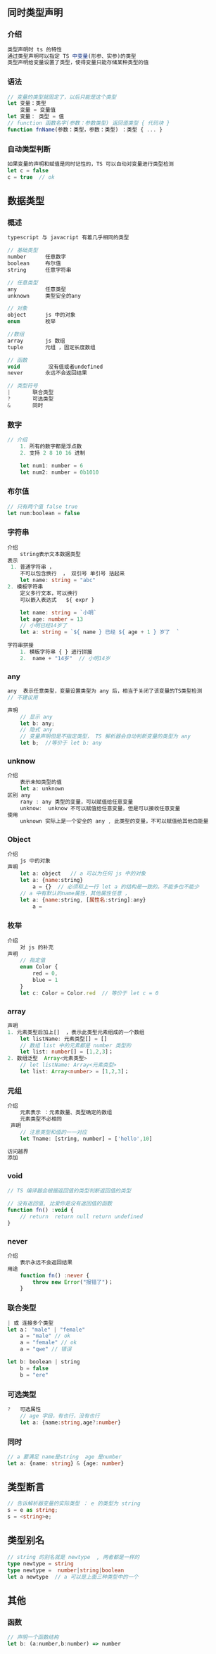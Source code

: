 ## 同时类型声明

### 介绍

```ts
类型声明时 ts 的特性
通过类型声明可以指定 TS 中变量(形参、实参)的类型
类型声明给变量设置了类型，使得变量只能存储某种类型的值
```

### 语法

```js
// 变量的类型就固定了，以后只能是这个类型
let 变量：类型
	变量 = 变量值
let 变量： 类型 = 值
// function 函数名字(参数：参数类型) 返回值类型 { 代码块 }
function fnName(参数：类型，参数：类型) ：类型 { ... }
```

### 自动类型判断

```ts
如果变量的声明和赋值是同时记性的，TS 可以自动对变量进行类型检测
let c = false
c = true  // ok 
```



## 数据类型

### 概述

```js
typescript 与 javacript 有着几乎相同的类型

// 基础类型
number		任意数字	
boolean		布尔值		
string		任意字符串

// 任意类型
any			任意类型
unknown		类型安全的any

// 对象
object		js 中的对象
enum		枚举 

//数组
array		js 数组
tuple		元组 ，固定长度数组

// 函数
void         没有值或者undefined
never	    永远不会返回结果

// 类型符号
|		联合类型
?		可选类型
&		同时
```





### 数字

```js
// 介绍
	1. 所有的数字都是浮点数
    2. 支持 2 8 10 16 进制

    let num1: number = 6
	let num2: number = 0b1010

```



### 布尔值

```js
// 只有两个值 false true
let num:boolean = false
```

### 字符串

```ts
介绍
	string表示文本数据类型
表示
 1. 普通字符串 ，
    不可以包含换行  ， 双引号 单引号 括起来
	let name: string = "abc"
2. 模板字符串
    定义多行文本，可以换行
    可以嵌入表达式   ${ expr }

    let name: string = `小明`
    let age: number = 13
    // 小明已经14岁了
	let a: string = `${ name } 已经 ${ age + 1 } 岁了  `
    
字符串拼接
	1. 模板字符串 { } 进行拼接
    2.  name + "14岁"  // 小明14岁
```

### any

```js
any  表示任意类型，变量设置类型为 any 后，相当于关闭了该变量的TS类型检测
// 不建议用

声明
    // 显示 any
    let b: any;
    // 隐式 any
    // 变量声明但是不指定类型， TS 解析器会自动判断变量的类型为 any
    let b;  //等价于 let b: any
```

### unknow

```js
介绍
	表示未知类型的值
    let a: unknown
区别 any
	rany : any 类型的变量，可以赋值给任意变量
    unknow:  unknow 不可以赋值给任意变量，但是可以接收任意变量
使用
	unknown 实际上是一个安全的 any , 此类型的变量，不可以赋值给其他白能量
```

### Object

```js
介绍
	js 中的对象
声明
	let a: object   // a 可以为任何 js 中的对象
    let a: {name:string}  
		a = {}  // 必须和上一行 let a 的结构是一致的。不能多也不能少
	// a 中有默认的name属性，其他属性任意 ，
	let a: {name:string, [属性名:string]:any}
		a = 
```



### 枚举

```js
介绍
	对 js 的补充
声明
	// 指定值
	enum Color {
        red = 0,
        blue = 1
    }
	let c: Color = Color.red  // 等价于 let c = 0
```



### array

```ts
声明
1. 元素类型后加上[]  ，表示此类型元素组成的一个数组
	let listName: 元素类型[] = []
    // 数组 list 中的元素都是 number 类型的
	let list: number[] = [1,2,3]；
2. 数组泛型  Array<元素类型>
	// let listName: Array<元素类型>
	let list: Array<number> = [1,2,3]；
```

### 元组

```js
介绍
	元素表示 ：元素数量、类型确定的数组 
    元素类型不必相同
 声明
 	// 注意类型和值的一一对应
 	let Tname: [string, number] = ['hello',10]

访问越界
添加

```

### void

```js
// TS 编译器会根据返回值的类型判断返回值的类型
 
// 没有返回值, 比爱你是没有返回值的函数
function fn() :void {
    // return  return null return undefined
}
```

### never

```ts
介绍
	表示永远不会返回结果
用途
	function fn() :never {
        throw new Error("报错了")；
    }
```



### 联合类型

```js
| 或 连接多个类型
let a： "male" | "female"
    a = "male" // ok
    a = "female" // ok
    a = "qwe" // 错误

let b: boolean | string
	b = false
	b = "ere"
```

### 可选类型

```ts
?	可选属性
    // age 字段，有也行，没有也行
    let a: {name:string,age?:number}
```

### 同时

```ts
// a 要满足 name是string  age 是number
let a: {name: string} & {age: number}

```





## 类型断言

```ts
// 告诉解析器变量的实际类型 ： e 的类型为 string
s = e as string;
s = <string>e;
```

## 类型别名

```ts
// string 的别名就是 newtype  , 两者都是一样的
type newtype = string
type newtype =  number|string|boolean
let a newtype  // a 可以是上面三种类型中的一个
```



## 其他

### 函数

```js
// 声明一个函数结构
let b: (a:number,b:number) => number
```

































































































